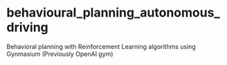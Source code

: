 # behavioural_planning_autonomous_driving
Behavioral planning with Reinforcement Learning algorithms using Gynmasium (Previously OpenAI gym)
